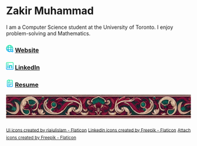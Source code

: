 # Zakir Muhammad
I am a Computer Science student at the University of Toronto. I enjoy problem-solving and Mathematics.

### <img src="https://github.com/Zakir-Muhammad/Zakir-Muhammad/blob/main/internet.png" alt="Website" width="20"/> [Website](https://zakirm.com)
### <img src="https://github.com/Zakir-Muhammad/Zakir-Muhammad/blob/main/linkedin.png" alt="LinkedIn" width="20"/> [LinkedIn](https://linkedin.com/in/zakir-m)
### <img src="https://github.com/Zakir-Muhammad/Zakir-Muhammad/blob/main/attach-file.png" alt="Resume" width="20"/> [Resume](https://www.zakirm.com/resume)

<img src="https://github.com/Zakir-Muhammad/Zakir-Muhammad/blob/main/floral_border.jpeg" alt="Floral Border"/>

<sub><a href="https://www.flaticon.com/free-icons/ui" title="ui icons">Ui icons created by riajulislam - Flaticon</a></sub>
<sub><a href="https://www.flaticon.com/free-icons/linkedin" title="linkedin icons">Linkedin icons created by Freepik - Flaticon</a></sub>
<sub><a href="https://www.flaticon.com/free-icons/attach" title="attach icons">Attach icons created by Freepik - Flaticon</a></sub>

<!--
**Zakir-Muhammad/Zakir-Muhammad** is a ✨ _special_ ✨ repository because its `README.md` (this file) appears on your GitHub profile.

Here are some ideas to get you started:

- 🔭 I’m currently working on ...
- 🌱 I’m currently learning ...
- 👯 I’m looking to collaborate on ...
- 🤔 I’m looking for help with ...
- 💬 Ask me about ...
- 📫 How to reach me: ...
- 😄 Pronouns: ...
- ⚡ Fun fact: ...
-->


